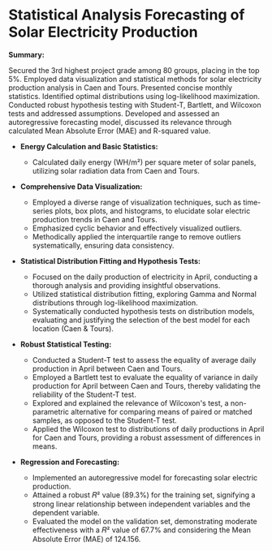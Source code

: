 # Statistical Analysis Forecasting of Solar Electricity Production

**Summary:**

Secured the 3rd highest project grade among 80 groups, placing in the top 5%. Employed data visualization and statistical methods for solar electricity production analysis in Caen and Tours. Presented concise monthly statistics. Identified optimal distributions using log-likelihood maximization. Conducted robust hypothesis testing with Student-T, Bartlett, and Wilcoxon tests and addressed assumptions. Developed and assessed an autoregressive forecasting model, discussed its relevance through calculated Mean Absolute Error (MAE) and R-squared value.

- **Energy Calculation and Basic Statistics:**
  - Calculated daily energy (WH/m²) per square meter of solar panels, utilizing solar radiation data from Caen and Tours.

- **Comprehensive Data Visualization:**
  - Employed a diverse range of visualization techniques, such as time-series plots, box plots, and histograms, to elucidate solar electric production trends in Caen and Tours.
  - Emphasized cyclic behavior and effectively visualized outliers.
  - Methodically applied the interquartile range to remove outliers systematically, ensuring data consistency.

- **Statistical Distribution Fitting and Hypothesis Tests:**
  - Focused on the daily production of electricity in April, conducting a thorough analysis and providing insightful observations.
  - Utilized statistical distribution fitting, exploring Gamma and Normal distributions through log-likelihood maximization.
  - Systematically conducted hypothesis tests on distribution models, evaluating and justifying the selection of the best model for each location (Caen & Tours).

- **Robust Statistical Testing:**
  - Conducted a Student-T test to assess the equality of average daily production in April between Caen and Tours.
  - Employed a Bartlett test to evaluate the equality of variance in daily production for April between Caen and Tours, thereby validating the reliability of the Student-T test.
  - Explored and explained the relevance of Wilcoxon's test, a non-parametric alternative for comparing means of paired or matched samples, as opposed to the Student-T test.
  - Applied the Wilcoxon test to distributions of daily productions in April for Caen and Tours, providing a robust assessment of differences in means.

- **Regression and Forecasting:**
  - Implemented an autoregressive model for forecasting solar electric production.
  - Attained a robust 𝑅² value (89.3%) for the training set, signifying a strong linear relationship between independent variables and the dependent variable.
  - Evaluated the model on the validation set, demonstrating moderate effectiveness with a 𝑅² value of 67.7% and considering the Mean Absolute Error (MAE) of 124.156.

